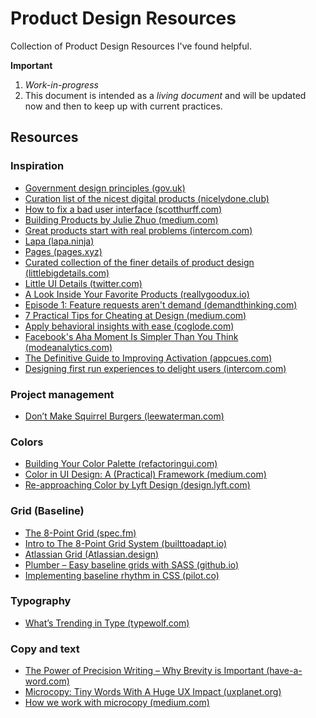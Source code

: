 # Product Design Resources
Collection of Product Design Resources I've found helpful. 

**Important**

1. _Work-in-progress_
2. This document is intended as a _living document_ and will be updated now and then to keep up with current practices.

## Resources

### Inspiration

- [Government design principles (gov.uk)](https://www.gov.uk/guidance/government-design-principles)
- [Curation list of the nicest digital products (nicelydone.club)](http://nicelydone.club)
- [How to fix a bad user interface (scotthurff.com)](http://scotthurff.com/posts/why-your-user-interface-is-awkward-youre-ignoring-the-ui-stack)
- [Building Products by Julie Zhuo (medium.com)](https://medium.com/the-year-of-the-looking-glass/building-products-91aa93bea4bb)
- [Great products start with real problems (intercom.com)](https://www.intercom.com/books/jobs-to-be-done)
- [Lapa (lapa.ninja)](https://www.lapa.ninja)
- [Pages (pages.xyz)](https://www.pages.xyz)
- [Curated collection of the finer details of product design (littlebigdetails.com)](http://littlebigdetails.com)
- [Little UI Details (twitter.com)](https://twitter.com/i/moments/880688233641848832)
- [A Look Inside Your Favorite Products (reallygoodux.io)](https://www.reallygoodux.io)
- [Episode 1: Feature requests aren't demand (demandthinking.com)](https://demandthinking.com/episodes/2017/7/23/episode-1-think-you-might-be-building-the-wrong-thing-youve-misinterpreted-demand)
- [7 Practical Tips for Cheating at Design (medium.com)](https://medium.com/refactoring-ui/7-practical-tips-for-cheating-at-design-40c736799886)
- [Apply behavioral insights with ease (coglode.com)](http://coglode.com)
- [Facebook's Aha Moment Is Simpler Than You Think (modeanalytics.com)](https://blog.modeanalytics.com/facebook-aha-moment-simpler-than-you-think/)
- [The Definitive Guide to Improving Activation (appcues.com)](https://www.appcues.com/blog/guide-improving-activation)
- [Designing first run experiences to delight users (intercom.com)](https://www.intercom.com/blog/designing-first-run-experiences-to-delight-users/)

### Project management

- [Don’t Make Squirrel Burgers (leewaterman.com)](http://leewaterman.com/dont-make-squirrel-burgers/)

### Colors

- [Building Your Color Palette (refactoringui.com)](https://refactoringui.com/previews/building-your-color-palette/)
- [Color in UI Design: A (Practical) Framework (medium.com)](https://medium.com/@erikdkennedy/color-in-ui-design-a-practical-framework-e18cacd97f9e)
- [Re-approaching Color by Lyft Design (design.lyft.com)](https://design.lyft.com/re-approaching-color-9e604ba22c88)

### Grid (Baseline)

- [The 8-Point Grid (spec.fm)](https://spec.fm/specifics/8-pt-grid)
- [Intro to The 8-Point Grid System (builttoadapt.io)](https://builttoadapt.io/intro-to-the-8-point-grid-system-d2573cde8632)
- [Atlassian Grid (Atlassian.design)](https://atlassian.design/guidelines/product/foundations/grid)
- [Plumber – Easy baseline grids with SASS (github.io)](https://jamonserrano.github.io/plumber-sass/)
- [Implementing baseline rhythm in CSS (pilot.co)](https://pilot.co/blog/implementing-baseline-rhythm-in-css/)

### Typography

- [What’s Trending in Type (typewolf.com)](https://www.typewolf.com/)

### Copy and text

- [The Power of Precision Writing – Why Brevity is Important (have-a-word.com)](http://have-a-word.com/why-brevity-is-important/)
- [Microcopy: Tiny Words With A Huge UX Impact (uxplanet.org)](https://uxplanet.org/microcopy-tiny-words-with-a-huge-ux-impact-90140acc6e42)
- [How we work with microcopy (medium.com)](https://medium.com/bakken-b%C3%A6ck/how-we-work-with-microcopy-e467ba598604)

